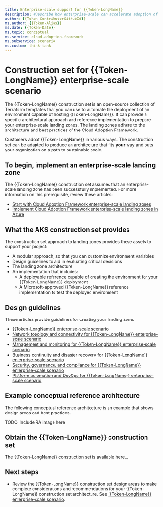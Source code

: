 ```yaml
---
title: Enterprise-scale support for {{Token-LongName}}
description: #Describe how enterprise-scale can accelerate adoption of {{Token-Name}}.
author: {{Token-ContributorGithubId}}
ms.author: {{Token-Alias}}
ms.date: {{Token-Date}}
ms.topic: conceptual
ms.service: cloud-adoption-framework
ms.subservice: scenario
ms.custom: think-tank
---
```


# Construction set for {{Token-LongName}} enterprise-scale scenario

The {{Token-LongName}} construction set is an open-source collection of Terraform templates that you can use to automate the deployment of an environment capable of hosting {{Token-LongName}}. It can provide a specific architectural approach and reference implementation to prepare your enterprise-scale landing zones. The landing zones adhere to the architecture and best practices of the Cloud Adoption Framework.

Customers adopt {{Token-LongName}} in various ways. The construction set can be adapted to produce an architecture that fits **your** way and puts your organization on a path to sustainable scale.

## To begin, implement an enterprise-scale landing zone

The {{Token-LongName}} construction set assumes that an enterprise-scale landing zone has been successfully implemented. For more information on this prerequisite, review these articles:

- [Start with Cloud Adoption Framework enterprise-scale landing zones](../../ready/enterprise-scale/index.md)
- [Implement Cloud Adoption Framework enterprise-scale landing zones in Azure](../../ready/enterprise-scale/implementation.md)

## What the AKS construction set provides

The construction set approach to landing zones provides these assets to support your project:

- A modular approach, so that you can customize environment variables
- Design guidelines to aid in evaluating critical decisions
- The landing zone architecture
- An implementation that includes:
  - A deployable reference capable of creating the environment for your {{Token-LongName}} deployment
  - A Microsoft-approved {{Token-LongName}} reference implementation to test the deployed environment

## Design guidelines

These articles provide guidelines for creating your landing zone:

- [{{Token-LongName}} enterprise-scale scenario](./alz-identity-and-access-management.md)
- [Network topology and connectivity for {{Token-LongName}} enterprise-scale scenario](./alz-network-topology-and-connectivity.md)
- [Management and monitoring for {{Token-LongName}} enterprise-scale scenario](./alz-management-and-monitoring.md)
- [Business continuity and disaster recovery for {{Token-LongName}} enterprise-scale scenario](./alz-business-continuity-and-disaster-recovery.md)
- [Security, governance, and compliance for {{Token-LongName}} enterprise-scale scenario](./alz-security-governance-and-compliance.md)
- [Platform automation and DevOps for {{Token-LongName}} enterprise-scale scenario](./alz-platform-automation-and-devops.md)

## Example conceptual reference architecture

The following conceptual reference architecture is an example that shows design areas and best practices.

TODO: Include RA image here

## Obtain the {{Token-LongName}} construction set

The {{Token-LongName}} construction set is available here...

## Next steps

- Review the {{Token-LongName}} construction set design areas to make complete considerations and recommendations for your {{Token-LongName}} construction set architecture. See [{{Token-LongName}} enterprise-scale scenario](./alz-identity-and-access-management.md).
